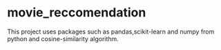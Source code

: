 # movie_reccomendation
 This project uses packages such as pandas,scikit-learn and numpy from python and cosine-similarity algorithm.
